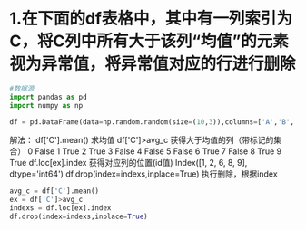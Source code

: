 # 1.在下面的df表格中，其中有一列索引为C，将C列中所有大于该列“均值”的元素视为异常值，将异常值对应的行进行删除

```python
#数据源
import pandas as pd
import numpy as np

df = pd.DataFrame(data=np.random.random(size=(10,3)),columns=['A','B','C'])

```

解法：
df['C'].mean()  求均值
df['C']>avg_c   获得大于均值的列（带标记的集合）
	0    False
	1     True
	2     True
	3    False
	4    False
	5    False
	6     True
	7    False
	8     True
	9     True
df.loc[ex].index 获得对应列的位置(id值)
	Index([1, 2, 6, 8, 9], dtype='int64')
df.drop(index=indexs,inplace=True)  执行删除，根据index
``` python
avg_c = df['C'].mean()
ex = df['C']>avg_c
indexs = df.loc[ex].index
df.drop(index=indexs,inplace=True)
```
